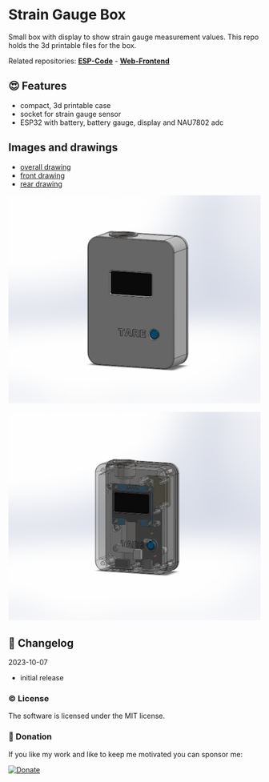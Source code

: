 # Strain Gauge Box

Small box with display to show strain gauge measurement values.
This repo holds the 3d printable files for the box. 

Related repositories: **[ESP-Code](https://github.com/mgrl/straingauge-esp)** - **[Web-Frontend](https://github.com/mgrl/straingauge-frontend)**


## 😍 Features

- compact, 3d printable case
- socket for strain gauge sensor
- ESP32 with battery, battery gauge, display and NAU7802 adc


## Images and drawings

- [overall drawing](https://github.com/mgrl/straingauge-box/blob/main/pdf/v1-000.pdf)
- [front drawing](https://github.com/mgrl/straingauge-box/blob/main/pdf/v1-100.pdf)
- [rear drawing](https://github.com/mgrl/straingauge-box/blob/main/pdf/v1-200.pdf)

![photobooth 3d printed](/images/v1-000_front.PNG)

![photobooth 3d printed](/images/v1-000_front_transparent.PNG)



## 📣 Changelog

2023-10-07
- initial release


### ©️ License

The software is licensed under the MIT license.

### 🎉 Donation

If you like my work and like to keep me motivated you can sponsor me:

[![Donate](https://img.shields.io/badge/Donate-PayPal-green.svg)](https://www.paypal.com/donate/?hosted_button_id=8255Y566TBNEC)

